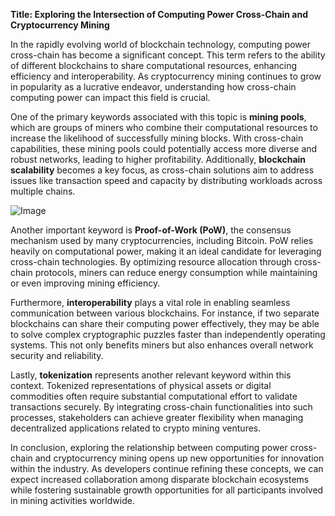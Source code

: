 **Title: Exploring the Intersection of Computing Power Cross-Chain and Cryptocurrency Mining**

In the rapidly evolving world of blockchain technology, computing power cross-chain has become a significant concept. This term refers to the ability of different blockchains to share computational resources, enhancing efficiency and interoperability. As cryptocurrency mining continues to grow in popularity as a lucrative endeavor, understanding how cross-chain computing power can impact this field is crucial.

One of the primary keywords associated with this topic is **mining pools**, which are groups of miners who combine their computational resources to increase the likelihood of successfully mining blocks. With cross-chain capabilities, these mining pools could potentially access more diverse and robust networks, leading to higher profitability. Additionally, **blockchain scalability** becomes a key focus, as cross-chain solutions aim to address issues like transaction speed and capacity by distributing workloads across multiple chains.

![Image](https://github.com/user-attachments/assets/31692037-0104-4703-abd1-696b6a7dd41b)

Another important keyword is **Proof-of-Work (PoW)**, the consensus mechanism used by many cryptocurrencies, including Bitcoin. PoW relies heavily on computational power, making it an ideal candidate for leveraging cross-chain technologies. By optimizing resource allocation through cross-chain protocols, miners can reduce energy consumption while maintaining or even improving mining efficiency.

Furthermore, **interoperability** plays a vital role in enabling seamless communication between various blockchains. For instance, if two separate blockchains can share their computing power effectively, they may be able to solve complex cryptographic puzzles faster than independently operating systems. This not only benefits miners but also enhances overall network security and reliability.

Lastly, **tokenization** represents another relevant keyword within this context. Tokenized representations of physical assets or digital commodities often require substantial computational effort to validate transactions securely. By integrating cross-chain functionalities into such processes, stakeholders can achieve greater flexibility when managing decentralized applications related to crypto mining ventures.

In conclusion, exploring the relationship between computing power cross-chain and cryptocurrency mining opens up new opportunities for innovation within the industry. As developers continue refining these concepts, we can expect increased collaboration among disparate blockchain ecosystems while fostering sustainable growth opportunities for all participants involved in mining activities worldwide.